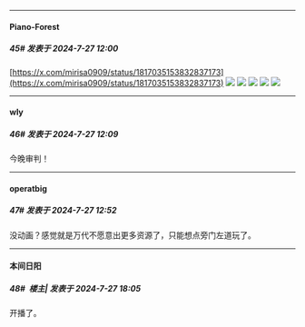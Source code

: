 ﻿
*****

####  Piano-Forest  
##### 45#       发表于 2024-7-27 12:00

[https://x.com/mirisa0909/status/1817035153832837173](https://x.com/mirisa0909/status/1817035153832837173)
<img src="https://p.sda1.dev/18/f12ab37767801d2d0880f86fb18dce27/20240727_115927.jpg" referrerpolicy="no-referrer">
<img src="https://p.sda1.dev/18/dcaaf00be39e24d579b88d6027f4c6d2/20240727_115931.jpg" referrerpolicy="no-referrer">
<img src="https://p.sda1.dev/18/bd3c024d1f5c952d4d1d7177cc66343d/20240727_115936.jpg" referrerpolicy="no-referrer">
<img src="https://p.sda1.dev/18/3756c36916a6d67239c8e36c73f8a731/20240727_115942.jpg" referrerpolicy="no-referrer">
<img src="https://p.sda1.dev/18/f853922751355bdd0246dccd911931f1/20240727_115947.jpg" referrerpolicy="no-referrer">


*****

####  wly  
##### 46#       发表于 2024-7-27 12:09

今晚审判！


*****

####  operatbig  
##### 47#       发表于 2024-7-27 12:52

没动画？感觉就是万代不愿意出更多资源了，只能想点旁门左道玩了。


*****

####  本间日阳  
##### 48#         楼主| 发表于 2024-7-27 18:05

开播了。


